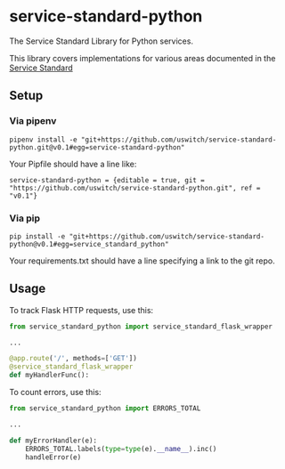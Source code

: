 # service-standard-python
The Service Standard Library for Python services.

This library covers implementations for various areas documented in the [Service Standard](https://github.com/uswitch/service-standard-docs)

## Setup

### Via pipenv
```
pipenv install -e "git+https://github.com/uswitch/service-standard-python.git@v0.1#egg=service-standard-python"
```
Your Pipfile should have a line like:
```
service-standard-python = {editable = true, git = "https://github.com/uswitch/service-standard-python.git", ref = "v0.1"}
```
### Via pip
```
pip install -e "git+https://github.com/uswitch/service-standard-python@v0.1#egg=service_standard_python"
```

Your requirements.txt should have a line specifying a link to the git repo.

## Usage
To track Flask HTTP requests, use this:
```python
from service_standard_python import service_standard_flask_wrapper

...

@app.route('/', methods=['GET'])
@service_standard_flask_wrapper
def myHandlerFunc():
```

To count errors, use this:
```python
from service_standard_python import ERRORS_TOTAL

...

def myErrorHandler(e):
    ERRORS_TOTAL.labels(type=type(e).__name__).inc()
    handleError(e)
```